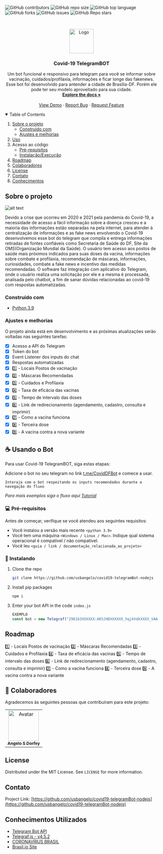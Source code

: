 ![GitHub contributors](https://img.shields.io/github/contributors/usbangelo/covid19-telegramBot-nodejs?color=blue&logo=GitHub%20Sponsors&logoColor=white&style=for-the-badge)
![GitHub repo size](https://img.shields.io/github/repo-size/usbangelo/covid19-telegramBot-nodejs?logo=GitHub&style=for-the-badge)
![GitHub top language](https://img.shields.io/github/languages/top/usbangelo/covid19-telegramBot-nodejs?logo=Python&logoColor=white&style=for-the-badge)
![GitHub forks](https://img.shields.io/github/forks/usbangelo/covid19-telegramBot-nodejs?style=for-the-badge)
![GitHub issues](https://img.shields.io/github/issues/usbangelo/covid19-telegramBot-nodejs?color=blue&style=for-the-badge)
![GitHub Repo stars](https://img.shields.io/github/stars/usbangelo/covid19-telegramBot-nodejs?color=blue&logo=Star&style=for-the-badge)

<!-- PROJECT LOGO -->
<br />
<p align="center">
  <a href="https://github.com/usbangelo/covid19-telegramBot-nodejs">
    <img src="https://raw.githubusercontent.com/othneildrew/Best-README-Template/master/images/logo.png" alt="Logo" width="80" height="80">
  </a>

  <h3 align="center">Covid-19 TelegramBOT</h3>

  <p align="center">
    Um bot funcional e responsivo para telegram para você se informar sobre vacinação, cuidados/profilaxia, informações e ficar longe das fakenews.
    Esse bot foi desenvolvido para antender a cidade de Brasília-DF. Porém ele pode ter seu modelo aproveitado para sua cidade.
    <br />
    <a href="https://github.com/usbangelo/covid19-telegramBot-nodejs"><strong>Explore the docs »</strong></a>
    <br />
    <br />
    <a href="https://github.com/usbangelo/covid19-telegramBot-nodejs">View Demo</a>
    ·
    <a href="https://github.com/usbangelo/covid19-telegramBot-nodejs/issues">Report Bug</a>
    ·
    <a href="https://github.com/usbangelo/covid19-telegramBot-nodejs/issues">Request Feature</a>
  </p>
</p>

<!-- TABLE OF CONTENTS -->
<details open="open">
  <summary>Table of Contents</summary>
  <ol>
    <li>
      <a href="#sobre-o-projeto">Sobre o projeto</a>
      <ul>
        <li><a href="#construido-com">Construido com</a></li>
        <li><a href="#ajustes-e-melhorias">Ajustes e melhorias</a></li>
      </ul>
    </li>
    <li><a href="#-usando-o-bot">Uso</a></li>
    <li>
      <a>Acesso ao código</a>
      <ul>
        <li><a href="#-pré-requisitos">Pré-requisitos</a></li>
        <li><a href="#-instalando">Instalação/Execução</a></li>
      </ul>
    </li>
    <li><a href="#roadmap">Roadmap</a></li>
    <li><a href="#-colaboradores">Colaboradores</a></li>
    <li><a href="#license">License</a></li>
    <li><a href="#contato">Contato</a></li>
    <li><a href="#conhecimentosye">Conhecimentos</a></li>
  </ol>
</details>

<!-- ABOUT THE PROJECT -->

## Sobre o projeto

![alt text][telegrambot]

[telegrambot]: https://user-images.githubusercontent.com/50382278/149072595-aa51c310-2968-44e7-a77c-b6f21dcb40c6.png "COVID-19DFBot"

Devido a crise que ocorreu em 2020 e 2021 pela pandemia do Covid-19, a necessidade de acesso a fácil informação sobre a doença cresceu e a maioria das informações estão separadas na pela internet, para atender à centralização de informações e as fake news envolvendo o Covid-19 desenvolvemos esse bot do telegram que compila e entrega informações retiradas de fontes confiáveis como Secretaria de Saúde do DF, Site da OMS(Organização Mundial da Saúde). O usuário tem acesso aos postos de saúde mais próximos indicados para suas doses da vacina, informações sobre combate e profilaxia, recomendação de máscaras, informações, curiosidades, combate a fake news e incentivo das medidas recomendadas. O software faz integração com aplicativo do Telegram, onde o usuário realiza uma solicitação por ele e a mesma é processada, analisada pelo chatbot, a fim de sanar dúvidas relacionadas ao covid-19 com respostas automatizadas.

### Construido com

- [Python 3.9](https://www.python.org)

### Ajustes e melhorias

O projeto ainda está em desenvolvimento e as próximas atualizações serão voltadas nas seguintes tarefas:

- [x] Acesso a API do Telegram
- [x] Token do bot
- [x] Event Listener dos inputs do chat
- [x] Respostas automatizadas
- [x] 1️⃣ - Locais Postos de vacinação
- [x] 2️⃣ - Máscaras Recomendadas
- [x] 3️⃣ - Cuidados e Profilaxia
- [x] 4️⃣ - Taxa de eficácia das vacinas
- [x] 5️⃣ - Tempo de intervalo das doses
- [x] 6️⃣ - Link de redirecionamento (agendamento, cadastro, consulta e imprimir)
- [x] 7️⃣ - Como a vacina funciona
- [x] 8️⃣ - Terceira dose
- [x] 9️⃣ - A vacina contra a nova variante

## ☕ Usando o Bot

Para usar Covid-19 TelegramBOT, siga estas etapas:

Adicione o bot no seu telegram no link [t.me/CovidDFBot](t.me/CovidDFBot) e comece a usar.

```
Interaja com o bot respeitando os inputs recomendados durante a navegação do fluxo
```

_Para mais exemplos siga o fluxo aqui [Tutorial](https://example.com)_

### 💻 Pré-requisitos

Antes de começar, verifique se você atendeu aos seguintes requisitos:

<!---Estes são apenas requisitos de exemplo. Adicionar, duplicar ou remover conforme necessário--->

- Você instalou a versão mais recente `<python 3.9>`
- Você tem uma máquina `<Windows / Linux / Mac>`. Indique qual sistema operacional é compatível / não compatível.
- Você leu `<guia / link / documentação_relacionada_ao_projeto>`

### 🚀 Instalando

1. Clone the repo
   ```sh
   git clone https://github.com/usbangelo/covid19-telegramBot-nodejs
   ```
2. Install pip packages
   ```sh
   npm i
   ```
3. Enter your bot API in the code `index.js`
   ```JavaScript
   EXEMPLO
   const bot = new Telegraf("298163XXXXXX:AKSJHDXXXXXX_hqjkhdkXXXX_VAAXXXXX_d76XXX_cOCXXX");
   ```

<!-- ROADMAP -->

## Roadmap

1️⃣ - Locais Postos de vacinação
2️⃣ - Máscaras Recomendadas
3️⃣ - Cuidados e Profilaxia
4️⃣ - Taxa de eficácia das vacinas
5️⃣ - Tempo de intervalo das doses
6️⃣ - Link de redirecionamento
(agendamento, cadastro, consulta e imprimir)
7️⃣ - Como a vacina funciona
8️⃣ - Terceira dose
9️⃣ - A vacina contra a nova variante

<!-- CONTRIBUTING -->

## 🤝 Colaboradores

Agradecemos às seguintes pessoas que contribuíram para este projeto:

<table>
  <tr>
    <td align="center">
      <a href="#">
        <img src="https://avatars.githubusercontent.com/u/50382278?v=4" width="100px;" alt="Avatar"/><br>
        <sub>
          <b>Angelo S Dorfey</b>
        </sub>
      </a>
    </td>
  </tr>
</table>

<!-- LICENSE -->

## License

Distributed under the MIT License. See `LICENSE` for more information.

<!-- CONTACT -->

## Contato

Project Link: [https://github.com/usbangelo/covid19-telegramBot-nodejs](https://github.com/usbangelo/covid19-telegramBot-nodejs)

<!-- ACKNOWLEDGEMENTS -->

## Conhecimentos Utilizados

- [Telegram Bot API](https://core.telegram.org/bots/api)
- [Telegraf.js - v4.5.2](https://telegraf.js.org/)
- [CORONAVÍRUS BRASIL](https://covid.saude.gov.br/)
- [Brasil.io Site](https://brasil.io/dataset/covid19/caso/)

<!-- MARKDOWN LINKS & IMAGES -->
<!-- https://www.markdownguide.org/basic-syntax/#reference-style-links -->

[product-screenshot]: https://raw.githubusercontent.com/othneildrew/Best-README-Template/master/images/screenshot.png
